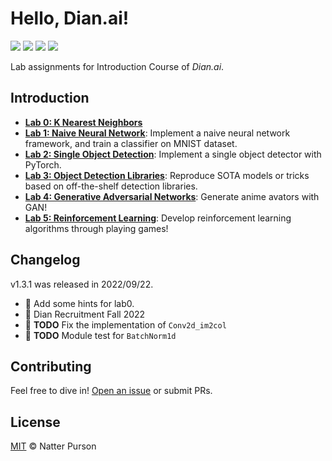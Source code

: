 # Hello, Dian.ai!

![](https://img.shields.io/badge/organization-Dian.ai-orange)
![](https://img.shields.io/badge/version-1.3.1-blue)
![](https://img.shields.io/badge/license-MIT-blue)
![](https://img.shields.io/badge/test-100%-green)

Lab assignments for Introduction Course of _Dian.ai_.

## Introduction

- **[Lab 0: K Nearest Neighbors](lab0/README.md)**
- **[Lab 1: Naive Neural Network](lab1/README.md)**: Implement a naive neural network framework, and train a classifier
  on MNIST dataset.
- **[Lab 2: Single Object Detection](lab2/README.md)**: Implement a single object detector with PyTorch.
- **[Lab 3: Object Detection Libraries](lab3/README.md)**: Reproduce SOTA models or tricks based on off-the-shelf
  detection libraries.
- **[Lab 4: Generative Adversarial Networks](lab4/README.md)**: Generate anime avators with GAN!
- **[Lab 5: Reinforcement Learning](lab5/README.md)**: Develop reinforcement learning algorithms through playing games!

## Changelog

v1.3.1 was released in 2022/09/22.

* 📑 Add some hints for lab0.
* 🌱 Dian Recruitment Fall 2022
* 🐛 **TODO** Fix the implementation of `Conv2d_im2col`
* 🚧 **TODO** Module test for `BatchNorm1d`

## Contributing

Feel free to dive in! [Open an issue](https://github.com/isfinne/hello-dian.ai/issues/new) or submit PRs.

## License

[MIT](LICENSE) © Natter Purson
